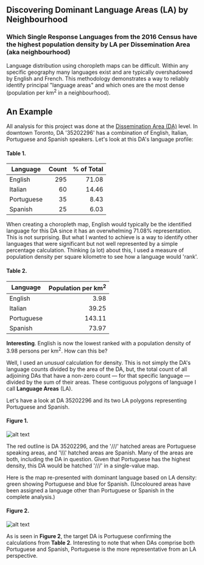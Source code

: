 ## Discovering Dominant Language Areas (LA) by Neighbourhood

### Which Single Response Languages from the 2016 Census have the highest population density by LA per Dissemination Area (aka neighbourhood) 

Language distribution using choropleth maps can be difficult. Within any specific geography many languages exist and are typically overshadowed by English and French. This methodology demonstrates a way to reliably identify principal "language areas" and which ones are the most dense (population per km<sup>2</sup> in a neighbourhood).

## An Example

All analysis for this project was done at the [Dissemination Area (DA)](https://www150.statcan.gc.ca/n1/pub/92-195-x/2011001/geo/da-ad/da-ad-eng.htm) level. In downtown Toronto, DA '35202296' has a combination of English, Italian, Portuguese and Spanish speakers. Let's look at this DA's language profile:

#### Table 1.
| Language   | Count | % of Total |
|------------|------:|-----------:|
| English    |   295 |      71.08 |
| Italian    |    60 |      14.46 |
| Portuguese |    35 |       8.43 |
| Spanish    |    25 |       6.03 |

When creating a choropleth map, English would typically be the identified language for this DA since it has an overwhelming 71.08% representation. This is not surprising. But what I wanted to achieve is a way to identify other languages that were significant but not well represented by a simple percentage calculation. Thinking (a lot) about this, I used a measure of population density per square kilometre to see how a language would 'rank'.

#### Table 2.
| Language   | Population per km<sup>2</sup> |
|------------|-------:|
| English    |   3.98 |
| Italian    |  39.25 |
| Portuguese | 143.11 |
| Spanish    |  73.97 |

**Interesting**. English is now the lowest ranked with a population density of 3.98 persons per km<sup>2</sup>. How can this be?

Well, I used an *unusual* calculation for density. This is not simply the DA's language counts divided by the area of the DA, but, the total count of all adjoining DAs that have a non-zero count &mdash; for that specific language &mdash; divided by the sum of their areas. These contiguous polygons of language I call **Language Areas** (LA). 

Let's have a look at DA 35202296 and its two LA polygons representing Portuguese and Spanish.

#### Figure 1.
![alt text](https://iamosley.github.io/la/img/da_la_overlap.png "Figure 1.")

The red outline is DA 35202296, and the '///' hatched areas are Portuguese speaking areas, and '\\\\\\' hatched areas are Spanish. Many of the areas are both, including the DA in question. Given that Portuguese has the highest density, this DA would be hatched '///' in a single-value map.

Here is the map re-presented with dominant language based on LA density: green showing Portuguese and blue for Spanish. (Uncoloured areas have been assigned a language other than Portuguese or Spanish in the complete analysis.)

#### Figure 2.
![alt text](https://iamosley.github.io/la/img/da_la_overlap_single.png "Figure 2.")

As is seen in **Figure 2**, the target DA is Portuguese confirming the calculations from **Table 2**. Interesting to note that when DAs comprise both Portuguese and Spanish, Portuguese is the more representative from an LA perspective. 
